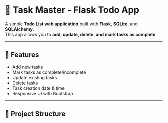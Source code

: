 # 📝 Task Master - Flask Todo App

A simple **Todo List web application** built with **Flask**, **SQLite**, and **SQLAlchemy**.  
This app allows you to **add, update, delete, and mark tasks as complete**.

---

## 🚀 Features
- Add new tasks
- Mark tasks as complete/incomplete
- Update existing tasks
- Delete tasks
- Task creation date & time
- Responsive UI with Bootstrap

---

## 📂 Project Structure
